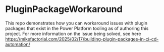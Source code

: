 # PluginPackageWorkaround
This repo demonstrates how you can workaround issues with plugin packages that exist in the Power Platform tooling as of authoring this project.
For more information on the issue being solved, see here https://mikefactorial.com/2025/02/17/building-plugin-packages-in-ci-cd-automation/